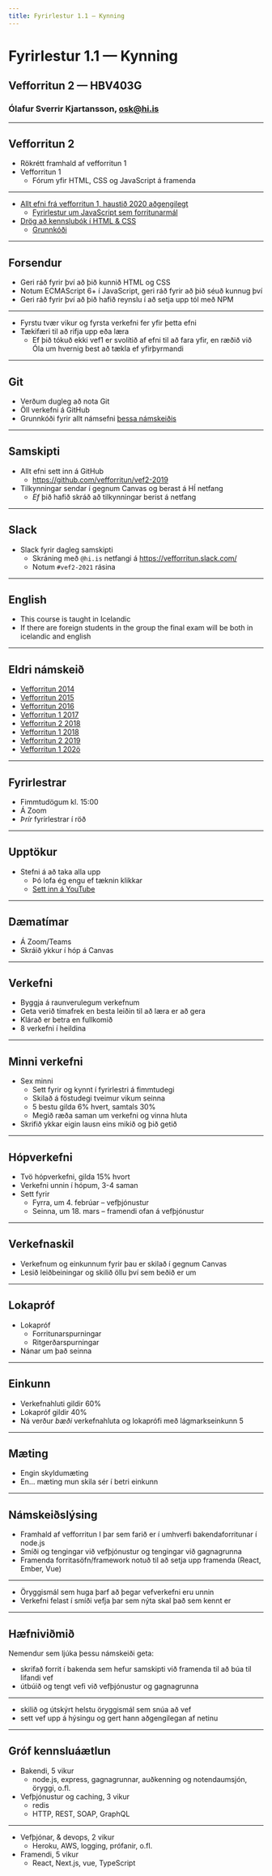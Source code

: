 ```yaml
---
title: Fyrirlestur 1.1 — Kynning
---
```


# Fyrirlestur 1.1 — Kynning

## Vefforritun 2 — HBV403G

### Ólafur Sverrir Kjartansson, [osk@hi.is](mailto:osk@hi.is)

---

## Vefforritun 2

* Rökrétt framhald af vefforritun 1
* Vefforritun 1
  * Fórum yfir HTML, CSS og JavaScript á framenda

***

* [Allt efni frá vefforritun 1, haustið 2020 aðgengilegt](https://github.com/vefforritun/vef1-2020)
  * [Fyrirlestur um JavaScript sem forritunarmál](https://github.com/vefforritun/vef1-2020/tree/master/fyrirlestrar/07)
* [Drög að kennslubók í HTML & CSS](https://bok.vefforritun.is)
  - [Grunnkóði](https://github.com/vefforritun/book)

***

## Forsendur

* Geri ráð fyrir því að þið kunnið HTML og CSS
* Notum ECMAScript 6+ í JavaScript, geri ráð fyrir að þið séuð kunnug því
* Geri ráð fyrir því að þið hafið reynslu í að setja upp tól með NPM

***

* Fyrstu tvær vikur og fyrsta verkefni fer yfir þetta efni
* Tækifæri til að rifja upp eða læra
  * Ef þið tókuð ekki vef1 er svolítið af efni til að fara yfir, en ræðið við Óla um hvernig best að tækla ef yfirþyrmandi

***

## Git

* Verðum dugleg að nota Git
* Öll verkefni á GitHub
* Grunnkóði fyrir allt námsefni [þessa námskeiðis](https://github.com/Vefforritun/vef2-2020)

***

## Samskipti

* Allt efni sett inn á GitHub
  - https://github.com/vefforritun/vef2-2019
* Tilkynningar sendar í gegnum Canvas og berast á HÍ netfang
  * _Ef_ þið hafið skráð að tilkynningar berist á netfang

***

## Slack

* Slack fyrir dagleg samskipti
  - Skráning með `@hi.is` netfangi á https://vefforritun.slack.com/
  - Notum `#vef2-2021` rásina

***

## English

* This course is taught in Icelandic
* If there are foreign students in the group the final exam will be both in icelandic and english

---

## Eldri námskeið

* [Vefforritun 2014](https://notendur.hi.is/~osk1/vefforritun/2014/)
* [Vefforritun 2015](https://notendur.hi.is/~osk1/vefforritun/2015/)
* [Vefforritun 2016](https://notendur.hi.is/~osk1/vefforritun/2016/)
* [Vefforritun 1 2017](https://notendur.hi.is/~osk1/vefforritun/2017/)
* [Vefforritun 2 2018](https://github.com/vefforritun/vef2-2018)
* [Vefforritun 1 2018](https://github.com/vefforritun/vef1-2018)
* [Vefforritun 2 2019](https://github.com/vefforritun/vef2-2019)
* [Vefforritun 1 202ö](https://github.com/vefforritun/vef1-2020)

---

## Fyrirlestrar

* Fimmtudögum kl. 15:00
* Á Zoom
* _Þrír_ fyrirlestrar í röð

***

## Upptökur

* Stefni á að taka alla upp
  - Þó lofa ég engu ef tæknin klikkar
  - [Sett inn á YouTube](https://www.youtube.com/playlist?list=PLRj-ccg8iozz1zPdivg8d_-KzuyjjUB5B)

---

## Dæmatímar

* Á Zoom/Teams
* Skráið ykkur í hóp á Canvas

---

## Verkefni

* Byggja á raunverulegum verkefnum
* Geta verið tímafrek en besta leiðin til að læra er að gera
* Klárað er betra en fullkomið
* 8 verkefni í heildina

***

## Minni verkefni

* Sex minni
  - Sett fyrir og kynnt í fyrirlestri á fimmtudegi
  - Skilað á föstudegi tveimur vikum seinna
  - 5 bestu gilda 6% hvert, samtals 30%
  - Megið ræða saman um verkefni og vinna hluta
* Skrifið ykkar eigin lausn eins mikið og þið getið

***

## Hópverkefni

* Tvö hópverkefni, gilda 15% hvort
* Verkefni unnin í hópum, 3-4 saman
* Sett fyrir
  - Fyrra, um 4. febrúar – vefþjónustur
  - Seinna, um 18. mars – framendi ofan á vefþjónustur

***

## Verkefnaskil

* Verkefnum og einkunnum fyrir þau er skilað í gegnum Canvas
* Lesið leiðbeiningar og skilið öllu því sem beðið er um

---

## Lokapróf

* Lokapróf
  - Forritunarspurningar
  - Ritgerðarspurningar
* Nánar um það seinna

---

## Einkunn

* Verkefnahluti gildir 60%
* Lokapróf gildir 40%
* Ná verður *bæði* verkefnahluta og lokaprófi með lágmarkseinkunn 5

---

## Mæting

* Engin skyldumæting
* En… mæting mun skila sér í betri einkunn

---

## Námskeiðslýsing

* Framhald af vefforritun I þar sem farið er í umhverfi bakendaforritunar í node.js
* Smíði og tengingar við vefþjónustur og tengingar við gagnagrunna
* Framenda forritasöfn/framework notuð til að setja upp framenda (React, Ember, Vue)

***

* Öryggismál sem huga þarf að þegar vefverkefni eru unnin
* Verkefni felast í smíði vefja þar sem nýta skal það sem kennt er

***

## Hæfniviðmið

Nemendur sem ljúka þessu námskeiði geta:

* skrifað forrit í bakenda sem hefur samskipti við framenda til að búa til lifandi vef
* útbúið og tengt vefi við vefþjónustur og gagnagrunna

***

* skilið og útskýrt helstu öryggismál sem snúa að vef
* sett vef upp á hýsingu og gert hann aðgengilegan af netinu

---

## Gróf kennsluáætlun

* Bakendi, 5 vikur
  - node.js, express, gagnagrunnar, auðkenning og notendaumsjón, öryggi, o.fl.
* Vefþjónustur og caching, 3 vikur
  - redis
  - HTTP, REST, SOAP, GraphQL

***

* Vefþjónar, & devops, 2 vikur
  - Heroku, AWS, logging, prófanir, o.fl.
* Framendi, 5 vikur
  - React, Next.js, vue, TypeScript
